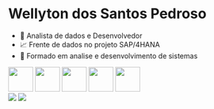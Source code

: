 # Wellyton dos Santos Pedroso

- 👜 Analista de dados e Desenvolvedor
- 📈 Frente de dados no projeto SAP/4HANA
- 📖 Formado em analise e desenvolvimento de sistemas
<div>

<img src="https://cdn.jsdelivr.net/gh/devicons/devicon@latest/icons/azuresqldatabase/azuresqldatabase-original.svg" style="height: 50px;"/>

<img src="https://cdn.jsdelivr.net/gh/devicons/devicon@latest/icons/oracle/oracle-original.svg" style="height: 50px;"/>

<img src="https://cdn.jsdelivr.net/gh/devicons/devicon@latest/icons/postgresql/postgresql-original.svg" style="height: 50px;"/>

<img src="https://cdn.jsdelivr.net/gh/devicons/devicon@latest/icons/mongodb/mongodb-original-wordmark.svg" style="height: 50px;"/>

<img src="https://cdn.jsdelivr.net/gh/devicons/devicon@latest/icons/python/python-original-wordmark.svg" style="height: 50px;"/>
        
</div>


<div>
<img src="https://img.shields.io/badge/WhatsApp-25D366?style=for-the-badge&logo=whatsapp&logoColor=white">
<a href="www.linkedin.com/in/wellyton-pedroso"><img src="https://camo.githubusercontent.com/7fee771b415a6f144501304c2c4074aa62a0dd96ddc0f8c0aafd95ac0af584c1/68747470733a2f2f696d672e736869656c64732e696f2f62616467652f2d4c696e6b6564496e2d2532333030373742353f7374796c653d666f722d7468652d6261646765266c6f676f3d6c696e6b6564696e266c6f676f436f6c6f723d7768697465" data-canonical-src="https://img.shields.io/badge/-LinkedIn-%230077B5?style=for-the-badge&amp;logo=linkedin&amp;logoColor=white" style="max-width: 100%;"></a>
</div>
